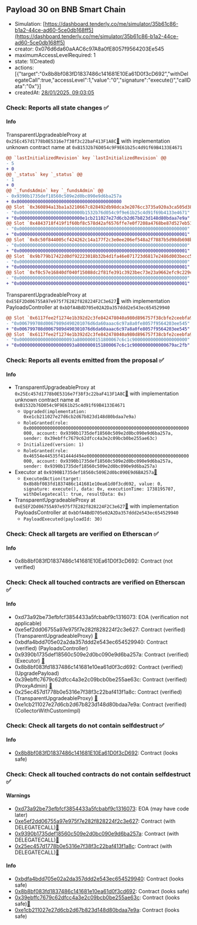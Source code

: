 ## Payload 30 on BNB Smart Chain

- Simulation: [https://dashboard.tenderly.co/me/simulator/35b61c86-b1a2-44ce-ad60-5ce0db168ff5](https://dashboard.tenderly.co/me/simulator/35b61c86-b1a2-44ce-ad60-5ce0db168ff5)
- creator: 0x076d6da60aAAC6c97A8a0fE8057f9564203Ee545
- maximumAccessLevelRequired: 1
- state: 1(Created)
- actions: [{"target":"0x8b8bf083fD1837486c141681E10Ea61D0f3cD692","withDelegateCall":true,"accessLevel":1,"value":"0","signature":"execute()","callData":"0x"}]
- createdAt: [28/01/2025, 09:03:05](https://bscscan.com/tx/0x5aaab9e7edfe268adcdd5b7199183e668be6945b57f7174645e4f81817d8c926)

### Check: Reports all state changes :white_check_mark:

#### Info


TransparentUpgradeableProxy at `0x25Ec457d1778b0E5316e7f38f3c22baF413F1A8C`[:ghost:](https://github.com/bgd-labs/aave-address-book "AaveV3BNB.COLLECTOR") with implementation unknown contract name at `0xB1532b76D054c9F9E61b25c4d91f69B4133E4671`
```diff
@@ `lastInitializedRevision` key `lastInitializedRevision` @@
- 5
+ 0
@@ `_status` key `_status` @@
- 1
+ 0
@@ `_fundsAdmin` key `_fundsAdmin` @@
- 0x9390b1735def18560c509e2d0bc090e9d6ba257a
+ 0x0000000000000000000000000000000000000000
@@ Slot `0x360894a13ba1a3210667c828492db98dca3e2076cc3735a920a3ca505d382bbc` @@
- "0x000000000000000000000000b1532b76d054c9f9e61b25c4d91f69b4133e4671"
+ "0x000000000000000000000000e1cb211027e27d6cb2d67b823d148d80bdaa7e9a"
@@ Slot `0x4843718f419f1f60bf8c578d42af6576ffe7e0f7208a4768be87d527eb519c4a` @@
- "0x0000000000000000000000000000000000000000000000000000000000000000"
+ "0x0000000000000000000000000000000000000000000000000000000000000001"
@@ Slot `0x8c50f844005cf424262c14a177f2c3e0ee206ef548a2f7887b5d98db698bb891` @@
- "0x0000000000000000000000000000000000000000000000000000000000000000"
+ "0x0000000000000000000000000000000000000000000000000000000000000001"
@@ Slot `0x9b779b17422d0df92223018b32b4d1fa46e071723d6817e2486d003becc55f00` @@
- "0x0000000000000000000000000000000000000000000000000000000000000000"
+ "0x0000000000000000000000000000000000000000000000000000000000000001"
@@ Slot `0xf0c57e16840df040f15088dc2f81fe391c3923bec73e23a9662efc9c229c6a00` @@
- "0x0000000000000000000000000000000000000000000000000000000000000000"
+ "0x0000000000000000000000000000000000000000000000000000000000000001"
```

TransparentUpgradeableProxy at `0xE5EF2Dd06755A97e975f7E282f828224F2C3e627`[:ghost:](https://github.com/bgd-labs/aave-address-book "GovernanceV3BNB.PAYLOADS_CONTROLLER") with implementation PayloadsController at `0xbDfA4BdD705e02A2Da357ddd2e543ec654529940`
```diff
@@ Slot `0x6117fee2f1274e1b392d2c3fe842478040a980d896757f38cbfe2ceebfa9f55f` @@
- "0x006799708d0067989d490201076d6da60aaac6c97a8a0fe8057f9564203ee545"
+ "0x006799708d0067989d490301076d6da60aaac6c97a8a0fe8057f9564203ee545"
@@ Slot `0x6117fee2f1274e1b392d2c3fe842478040a980d896757f38cbfe2ceebfa9f560` @@
- "0x000000000000000000093a8000000151800067c6c1c900000000000000000000"
+ "0x000000000000000000093a8000000151800067c6c1c9000000000000679ac2fb"
```


### Check: Reports all events emitted from the proposal :white_check_mark:

#### Info

- TransparentUpgradeableProxy at `0x25Ec457d1778b0E5316e7f38f3c22baF413F1A8C`[:ghost:](https://github.com/bgd-labs/aave-address-book "AaveV3BNB.COLLECTOR") with implementation unknown contract name at `0xB1532b76D054c9F9E61b25c4d91f69B4133E4671`
  - `Upgraded(implementation: 0xe1cb211027e27d6cb2d67b823d148d80bdaa7e9a)`
  - `RoleGranted(role: 0x0000000000000000000000000000000000000000000000000000000000000000, account: 0x9390b1735def18560c509e2d0bc090e9d6ba257a, sender: 0x39ebffc7679c62dfcc4a3e2c09bcb0be255ae63c)`
  - `Initialized(version: 1)`
  - `RoleGranted(role: 0x46554e44535f41444d494e000000000000000000000000000000000000000000, account: 0x9390b1735def18560c509e2d0bc090e9d6ba257a, sender: 0x9390b1735def18560c509e2d0bc090e9d6ba257a)`
- Executor at `0x9390B1735def18560c509E2d0bc090E9d6BA257a`[:ghost:](https://github.com/bgd-labs/aave-address-book "AaveV3BNB.ACL_ADMIN, GovernanceV3BNB.EXECUTOR_LVL_1")
  - `ExecutedAction(target: 0x8b8bf083fd1837486c141681e10ea61d0f3cd692, value: 0, signature: execute(), data: 0x, executionTime: 1738195707, withDelegatecall: true, resultData: 0x)`
- TransparentUpgradeableProxy at `0xE5EF2Dd06755A97e975f7E282f828224F2C3e627`[:ghost:](https://github.com/bgd-labs/aave-address-book "GovernanceV3BNB.PAYLOADS_CONTROLLER") with implementation PayloadsController at `0xbDfA4BdD705e02A2Da357ddd2e543ec654529940`
  - `PayloadExecuted(payloadId: 30)`

### Check: Check all targets are verified on Etherscan :white_check_mark:

#### Info

- 0x8b8bf083fD1837486c141681E10Ea61D0f3cD692: Contract (not verified) 

### Check: Check all touched contracts are verified on Etherscan :white_check_mark:

#### Info

- 0xd73a92be73efbfcf3854433a5fcbabf9c1316073: EOA (verification not applicable)
- 0xe5ef2dd06755a97e975f7e282f828224f2c3e627: Contract (verified) (TransparentUpgradeableProxy) [:ghost:](https://github.com/bgd-labs/aave-address-book "GovernanceV3BNB.PAYLOADS_CONTROLLER")
- 0xbdfa4bdd705e02a2da357ddd2e543ec654529940: Contract (verified) (PayloadsController) 
- 0x9390b1735def18560c509e2d0bc090e9d6ba257a: Contract (verified) (Executor) [:ghost:](https://github.com/bgd-labs/aave-address-book "AaveV3BNB.ACL_ADMIN, GovernanceV3BNB.EXECUTOR_LVL_1")
- 0x8b8bf083fd1837486c141681e10ea61d0f3cd692: Contract (verified) (UpgradePayload) 
- 0x39ebffc7679c62dfcc4a3e2c09bcb0be255ae63c: Contract (verified) (ProxyAdmin) [:ghost:](https://github.com/bgd-labs/aave-address-book "MiscBNB.PROXY_ADMIN")
- 0x25ec457d1778b0e5316e7f38f3c22baf413f1a8c: Contract (verified) (TransparentUpgradeableProxy) [:ghost:](https://github.com/bgd-labs/aave-address-book "AaveV3BNB.COLLECTOR")
- 0xe1cb211027e27d6cb2d67b823d148d80bdaa7e9a: Contract (verified) (CollectorWithCustomImpl) 

### Check: Check all targets do not contain selfdestruct :white_check_mark:

#### Info

- [0x8b8bf083fD1837486c141681E10Ea61D0f3cD692](https://bscscan.com/address/0x8b8bf083fD1837486c141681E10Ea61D0f3cD692): Contract (looks safe)

### Check: Check all touched contracts do not contain selfdestruct :white_check_mark:

#### Warnings

- [0xd73a92be73efbfcf3854433a5fcbabf9c1316073](https://bscscan.com/address/0xd73a92be73efbfcf3854433a5fcbabf9c1316073): EOA (may have code later)
- [0xe5ef2dd06755a97e975f7e282f828224f2c3e627](https://bscscan.com/address/0xe5ef2dd06755a97e975f7e282f828224f2c3e627): Contract (with DELEGATECALL)[:ghost:](https://github.com/bgd-labs/aave-address-book "GovernanceV3BNB.PAYLOADS_CONTROLLER")
- [0x9390b1735def18560c509e2d0bc090e9d6ba257a](https://bscscan.com/address/0x9390b1735def18560c509e2d0bc090e9d6ba257a): Contract (with DELEGATECALL)[:ghost:](https://github.com/bgd-labs/aave-address-book "AaveV3BNB.ACL_ADMIN, GovernanceV3BNB.EXECUTOR_LVL_1")
- [0x25ec457d1778b0e5316e7f38f3c22baf413f1a8c](https://bscscan.com/address/0x25ec457d1778b0e5316e7f38f3c22baf413f1a8c): Contract (with DELEGATECALL)[:ghost:](https://github.com/bgd-labs/aave-address-book "AaveV3BNB.COLLECTOR")

#### Info

- [0xbdfa4bdd705e02a2da357ddd2e543ec654529940](https://bscscan.com/address/0xbdfa4bdd705e02a2da357ddd2e543ec654529940): Contract (looks safe)
- [0x8b8bf083fd1837486c141681e10ea61d0f3cd692](https://bscscan.com/address/0x8b8bf083fd1837486c141681e10ea61d0f3cd692): Contract (looks safe)
- [0x39ebffc7679c62dfcc4a3e2c09bcb0be255ae63c](https://bscscan.com/address/0x39ebffc7679c62dfcc4a3e2c09bcb0be255ae63c): Contract (looks safe)[:ghost:](https://github.com/bgd-labs/aave-address-book "MiscBNB.PROXY_ADMIN")
- [0xe1cb211027e27d6cb2d67b823d148d80bdaa7e9a](https://bscscan.com/address/0xe1cb211027e27d6cb2d67b823d148d80bdaa7e9a): Contract (looks safe)

